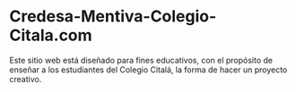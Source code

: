 # Credesa-Mentiva-Colegio-Citala.com
Este sitio web está diseñado para fines educativos, con el propósito de enseñar a los estudiantes del Colegio Citalá, la forma de hacer un proyecto creativo.
